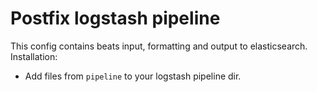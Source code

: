 # Postfix logstash pipeline

This config contains beats input, formatting and output to elasticsearch.
Installation:
- Add files from `pipeline` to your logstash pipeline dir.
